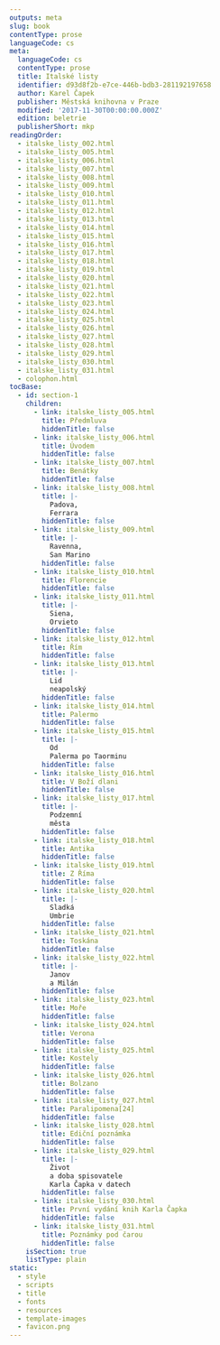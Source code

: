 ```yaml
---
outputs: meta
slug: book
contentType: prose
languageCode: cs
meta:
  languageCode: cs
  contentType: prose
  title: Italské listy
  identifier: d93d8f2b-e7ce-446b-bdb3-281192197658
  author: Karel Čapek
  publisher: Městská knihovna v Praze
  modified: '2017-11-30T00:00:00.000Z'
  edition: beletrie
  publisherShort: mkp
readingOrder:
  - italske_listy_002.html
  - italske_listy_005.html
  - italske_listy_006.html
  - italske_listy_007.html
  - italske_listy_008.html
  - italske_listy_009.html
  - italske_listy_010.html
  - italske_listy_011.html
  - italske_listy_012.html
  - italske_listy_013.html
  - italske_listy_014.html
  - italske_listy_015.html
  - italske_listy_016.html
  - italske_listy_017.html
  - italske_listy_018.html
  - italske_listy_019.html
  - italske_listy_020.html
  - italske_listy_021.html
  - italske_listy_022.html
  - italske_listy_023.html
  - italske_listy_024.html
  - italske_listy_025.html
  - italske_listy_026.html
  - italske_listy_027.html
  - italske_listy_028.html
  - italske_listy_029.html
  - italske_listy_030.html
  - italske_listy_031.html
  - colophon.html
tocBase:
  - id: section-1
    children:
      - link: italske_listy_005.html
        title: Předmluva
        hiddenTitle: false
      - link: italske_listy_006.html
        title: Úvodem
        hiddenTitle: false
      - link: italske_listy_007.html
        title: Benátky
        hiddenTitle: false
      - link: italske_listy_008.html
        title: |-
          Padova,
          Ferrara
        hiddenTitle: false
      - link: italske_listy_009.html
        title: |-
          Ravenna,
          San Marino
        hiddenTitle: false
      - link: italske_listy_010.html
        title: Florencie
        hiddenTitle: false
      - link: italske_listy_011.html
        title: |-
          Siena,
          Orvieto
        hiddenTitle: false
      - link: italske_listy_012.html
        title: Řím
        hiddenTitle: false
      - link: italske_listy_013.html
        title: |-
          Lid
          neapolský
        hiddenTitle: false
      - link: italske_listy_014.html
        title: Palermo
        hiddenTitle: false
      - link: italske_listy_015.html
        title: |-
          Od
          Palerma po Taorminu
        hiddenTitle: false
      - link: italske_listy_016.html
        title: V Boží dlani
        hiddenTitle: false
      - link: italske_listy_017.html
        title: |-
          Podzemní
          města
        hiddenTitle: false
      - link: italske_listy_018.html
        title: Antika
        hiddenTitle: false
      - link: italske_listy_019.html
        title: Z Říma
        hiddenTitle: false
      - link: italske_listy_020.html
        title: |-
          Sladká
          Umbrie
        hiddenTitle: false
      - link: italske_listy_021.html
        title: Toskána
        hiddenTitle: false
      - link: italske_listy_022.html
        title: |-
          Janov
          a Milán
        hiddenTitle: false
      - link: italske_listy_023.html
        title: Moře
        hiddenTitle: false
      - link: italske_listy_024.html
        title: Verona
        hiddenTitle: false
      - link: italske_listy_025.html
        title: Kostely
        hiddenTitle: false
      - link: italske_listy_026.html
        title: Bolzano
        hiddenTitle: false
      - link: italske_listy_027.html
        title: Paralipomena[24]
        hiddenTitle: false
      - link: italske_listy_028.html
        title: Ediční poznámka
        hiddenTitle: false
      - link: italske_listy_029.html
        title: |-
          Život
          a doba spisovatele
          Karla Čapka v datech
        hiddenTitle: false
      - link: italske_listy_030.html
        title: První vydání knih Karla Čapka
        hiddenTitle: false
      - link: italske_listy_031.html
        title: Poznámky pod čarou
        hiddenTitle: false
    isSection: true
    listType: plain
static:
  - style
  - scripts
  - title
  - fonts
  - resources
  - template-images
  - favicon.png
---
```

